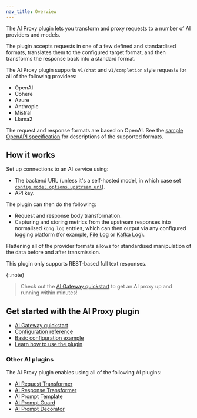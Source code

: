 ```yaml
---
nav_title: Overview
---
```


The AI Proxy plugin lets you transform and proxy requests to a number of AI providers and models.

The plugin accepts requests in one of a few defined and standardised formats, translates them to the configured target format, and then transforms the response back into a standard format.

The AI Proxy plugin supports `v1/chat` and `v1/completion` style requests for all of the following providers:
* OpenAI
* Cohere
* Azure
* Anthropic
* Mistral
* Llama2

The request and response formats are based on OpenAI.
See the [sample OpenAPI specification](https://github.com/kong/kong/blob/master/spec/fixtures/ai-proxy/oas.yaml) for descriptions of the supported formats.

## How it works

Set up connections to an AI service using:
* The backend URL (unless it's a self-hosted model, in which case set [`config.model.options.upstream_url`](/hub/kong-inc/ai-proxy/#configmodel-options-upstream_url)).
* API key.

The plugin can then do the following:
* Request and response body transformation.
* Capturing and storing metrics from the upstream responses into normalised `kong.log` entries, which can then output via any configured logging platform (for example, [File Log](/hub/kong-inc/file-log/) or [Kafka Log](/hub/kong-inc/kafka-log/)).

Flattening all of the provider formats allows for standardised manipulation of the data before and after transmission.

This plugin only supports REST-based full text responses.

{:.note}
> Check out the [AI Gateway quickstart](/) to get an AI proxy up and running within minutes!

## Get started with the AI Proxy plugin

* [AI Gateway quickstart](/)
* [Configuration reference](/hub/kong-inc/ai-proxy/configuration/)
* [Basic configuration example](/hub/kong-inc/ai-proxy/how-to/basic-example/)
* [Learn how to use the plugin](/hub/kong-inc/ai-proxy/how-to/)

### Other AI plugins

The AI Proxy plugin enables using all of the following AI plugins:
* [AI Request Transformer](/hub/kong-inc/ai-request-transformer/)
* [AI Response Transformer](/hub/kong-inc/ai-request-transformer/)
* [AI Prompt Template](/hub/kong-inc/ai-prompt-template/)
* [AI Prompt Guard](/hub/kong-inc/ai-prompt-guard/)
* [AI Prompt Decorator](/hub/kong-inc/ai-prompt-decorator/)